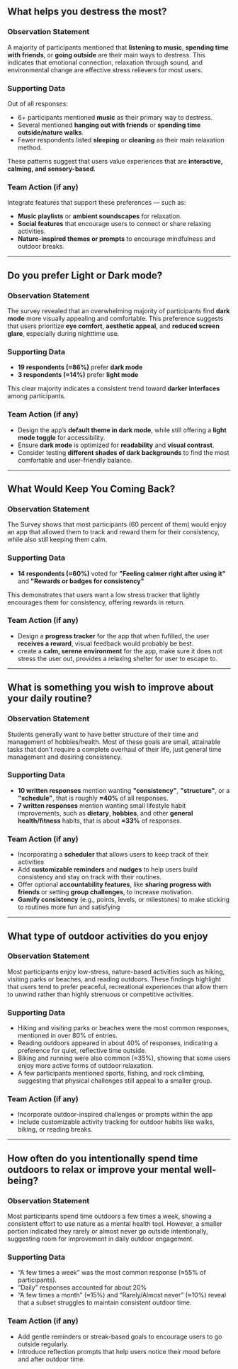 ## What helps you destress the most?

### **Observation Statement**
A majority of participants mentioned that **listening to music**, **spending time with friends**, or **going outside** are their main ways to destress. This indicates that emotional connection, relaxation through sound, and environmental change are effective stress relievers for most users.

### **Supporting Data**
Out of all responses:
- 6+ participants mentioned **music** as their primary way to destress.  
- Several mentioned **hanging out with friends** or **spending time outside/nature walks**.  
- Fewer respondents listed **sleeping** or **cleaning** as their main relaxation method.  

These patterns suggest that users value experiences that are **interactive, calming, and sensory-based**.

### **Team Action (if any)**
Integrate features that support these preferences — such as:
- **Music playlists** or **ambient soundscapes** for relaxation.  
- **Social features** that encourage users to connect or share relaxing activities.  
- **Nature-inspired themes or prompts** to encourage mindfulness and outdoor breaks.  


---

## Do you prefer Light or Dark mode?

### **Observation Statement**
The survey revealed that an overwhelming majority of participants find **dark mode** more visually appealing and comfortable. This preference suggests that users prioritize **eye comfort**, **aesthetic appeal**, and **reduced screen glare**, especially during nighttime use.

### **Supporting Data**
- **19 respondents (≈86%)** prefer **dark mode**  
- **3 respondents (≈14%)** prefer **light mode**  

This clear majority indicates a consistent trend toward **darker interfaces** among participants.

### **Team Action (if any)**
- Design the app’s **default theme in dark mode**, while still offering a **light mode toggle** for accessibility.  
- Ensure **dark mode** is optimized for **readability** and **visual contrast**.  
- Consider testing **different shades of dark backgrounds** to find the most comfortable and user-friendly balance.


---
## What Would Keep You Coming Back?

### **Observation Statement**
The Survey shows that most participants (60 percent of them) would enjoy an app that allowed them to track and reward them for their consistency, while also still keeping them calm.

### **Supporting Data**
- **14 respondents (≈60%)** voted for **"Feeling calmer right after using it"** and **"Rewards or badges for
consistency"**

This demonstrates that users want a low stress tracker that lightly encourages them for consistency, offering rewards in return.

### **Team Action (if any)** 
- Design a **progress tracker** for the app that when fufilled, the user **receives a reward**, visual feedback would probably be best.
- create a **calm, serene environment** for the app, make sure it does not stress the user out, provides a relaxing shelter for user to escape to. 

---

## What is something you wish to improve about your daily routine? 

### **Observation Statement**
Students generally want to have better structure of their time and management of hobbies/health. Most of these goals are small, attainable tasks that don't require a complete overhaul of their life, just general time management and desiring consistency.

### **Supporting Data**
- **10 written responses** mention wanting **"consistency"**, **"structure"**, or a **"schedule"**, that is roughly **≈40%** of all responses.
- **7 written responses** mention wanting small lifestyle habit improvements, such as **dietary**, **hobbies**, and other **general health/fitness** habits, that is about **≈33%** of responses.


### **Team Action (if any)** 
- Incorporating a **scheduler** that allows users to keep track of their activities
- Add **customizable reminders** and **nudges** to help users build consistency and stay on track with their routines.
- Offer optional **accountability features**, like **sharing progress with friends** or setting **group challenges**, to increase motivation.
- **Gamify consistency** (e.g., points, levels, or milestones) to make sticking to routines more fun and satisfying

---

## What type of outdoor activities do you enjoy 

### **Observation Statement**
Most participants enjoy low-stress, nature-based activities such as hiking, visiting parks or beaches, and reading outdoors. These findings highlight that users tend to prefer peaceful, recreational experiences that allow them to unwind rather than highly strenuous or competitive activities.


### **Supporting Data**
- Hiking and visiting parks or beaches were the most common responses, mentioned in over 80% of entries.
- Reading outdoors appeared in about 40% of responses, indicating a preference for quiet, reflective time outside.
- Biking and running were also common (≈35%), showing that some users enjoy more active forms of outdoor relaxation.
- A few participants mentioned sports, fishing, and rock climbing, suggesting that physical challenges still appeal to a smaller group.

### **Team Action (if any)** 
- Incorporate outdoor-inspired challenges or prompts within the app
- Include customizable activity tracking for outdoor habits like walks, biking, or reading breaks.
---

## How often do you intentionally spend time outdoors to relax or improve your mental well-being?

### **Observation Statement**
Most participants spend time outdoors a few times a week, showing a consistent effort to use nature as a mental health tool. However, a smaller portion indicated they rarely or almost never go outside intentionally, suggesting room for improvement in daily outdoor engagement.

### **Supporting Data**
- “A few times a week” was the most common response (≈55% of participants).
- “Daily” responses accounted for about 20%
- “A few times a month” (≈15%) and “Rarely/Almost never” (≈10%) reveal that a subset struggles to maintain consistent outdoor time.


### **Team Action (if any)** 
- Add gentle reminders or streak-based goals to encourage users to go outside regularly.
- Introduce reflection prompts that help users notice their mood before and after outdoor time.
